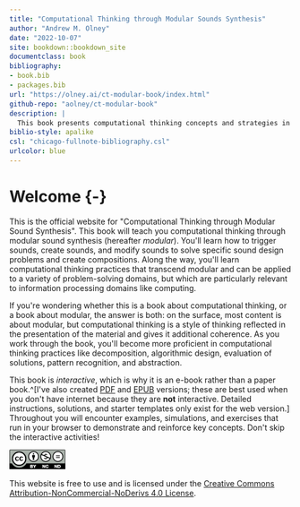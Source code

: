 ```yaml
--- 
title: "Computational Thinking through Modular Sounds Synthesis"
author: "Andrew M. Olney"
date: "2022-10-07"
site: bookdown::bookdown_site
documentclass: book
bibliography:
- book.bib
- packages.bib
url: "https://olney.ai/ct-modular-book/index.html"
github-repo: "aolney/ct-modular-book"
description: |
  This book presents computational thinking concepts and strategies in the context of modular sound synthesis.
biblio-style: apalike
csl: "chicago-fullnote-bibliography.csl"
urlcolor: blue
---
```


# Welcome {-}

This is the official website for "Computational Thinking through Modular Sound Synthesis". This book will teach you computational thinking through modular sound synthesis (hereafter *modular*). You'll learn how to trigger sounds, create sounds, and modify sounds to solve specific sound design problems and create compositions. Along the way, you'll learn computational thinking practices that transcend modular and can be applied to a variety of problem-solving domains, but which are particularly relevant to information processing domains like computing. 

If you're wondering whether this is a book about computational thinking, or a book about modular, the answer is both: on the surface, most content is about modular, but computational thinking is a style of thinking reflected in the presentation of the material and gives it additional coherence. As you work through the book, you'll become more proficient in computational thinking practices like decomposition, algorithmic design, evaluation of solutions, pattern recognition, and abstraction.

This book is *interactive*, which is why it is an e-book rather than a paper book.^[I've also created [PDF](https://olney.ai/ct-modular-book/ct-modular-book.pdf) and [EPUB](https://olney.ai/ct-modular-book/ct-modular-book.epub) versions; these are best used when you don't have internet because they are **not** interactive. Detailed instructions, solutions, and starter templates only exist for the web version.] Throughout you will encounter examples, simulations, and exercises that run in your browser to demonstrate and reinforce key concepts. Don't skip the interactive activities! 

![](images/by-nc-nd.png) 

This website is free to use and is licensed under the [Creative Commons Attribution-NonCommercial-NoDerivs 4.0 License](https://creativecommons.org/licenses/by-nc-nd/4.0/). 



